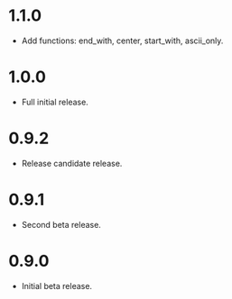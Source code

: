 # 1.1.0
- Add functions: end_with, center, start_with, ascii_only.

# 1.0.0
- Full initial release.

# 0.9.2
- Release candidate release.

# 0.9.1
- Second beta release.

# 0.9.0
- Initial beta release.
